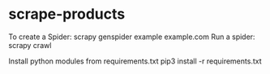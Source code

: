 # scrape-products

To create a Spider: scrapy genspider example example.com
Run a spider: scrapy crawl <spider-name>

Install python modules from requirements.txt
pip3 install -r requirements.txt